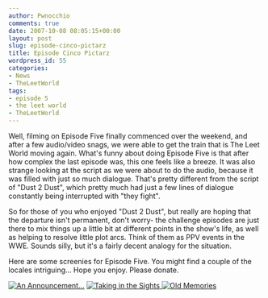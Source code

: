 ```yaml
---
author: Pwnocchio
comments: true
date: 2007-10-08 08:05:15+00:00
layout: post
slug: episode-cinco-pictarz
title: Episode Cinco Pictarz
wordpress_id: 55
categories:
- News
- TheLeetWorld
tags:
- episode 5
- the leet world
- TheLeetWorld
---
```


Well, filming on Episode Five finally commenced over the weekend, and after a few audio/video snags, we were able to get the train that is The Leet World moving again.  What's funny about doing Episode Five is that after how complex the last episode was, this one feels like a breeze.  It was also strange looking at the script as we were about to do the audio, because it was filled with just so much dialogue.  That's pretty different from the script of "Dust 2 Dust", which pretty much had just a few lines of dialogue constantly being interrupted with "they fight".

So for those of you who enjoyed "Dust 2 Dust", but really are hoping that the departure isn't permanent, don't worry- the challenge episodes are just there to mix things up a little bit at different points in the show's life, as well as helping to resolve little plot arcs.  Think of them as PPV events in the WWE.  Sounds silly, but it's a fairly decent analogy for the situation.


Here are some screenies for Episode Five.  You might find a couple of the locales intriguing...  Hope you enjoy.  Please donate.




[![An Announcement…](http://www.smoothfewfilms.com/wp-content/uploads/2007/10/tlw105screenshot1.thumbnail.jpg)](http://www.smoothfewfilms.com/wp-content/uploads/2007/10/tlw105screenshot1.jpg) [![Taking in the Sights](http://www.smoothfewfilms.com/wp-content/uploads/2007/10/tlw105screenshot2.thumbnail.jpg) ](http://www.smoothfewfilms.com/wp-content/uploads/2007/10/tlw105screenshot2.jpg)[![Old Memories](http://www.smoothfewfilms.com/wp-content/uploads/2007/10/tlw105screenshot32.thumbnail.jpg)](http://www.smoothfewfilms.com/wp-content/uploads/2007/10/tlw105screenshot32.jpg)[ ](http://www.smoothfewfilms.com/wp-content/uploads/2007/10/tlw105screenshot2.jpg)









